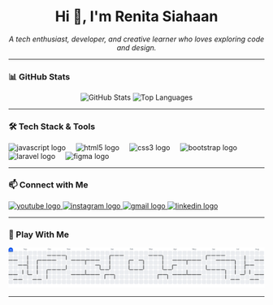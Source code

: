 <h1 align="center">Hi 👋, I'm Renita Siahaan</h1>

<p align="center">
  <em>A tech enthusiast, developer, and creative learner who loves exploring code and design.</em>
</p>

---

### 📊 GitHub Stats

<div align="center">
  <img src="https://github-readme-stats.vercel.app/api?username=RenitaSiahaan&show_icons=true&theme=dracula&count_private=true&hide_border=true" height="150" alt="GitHub Stats" />
  <img src="https://github-readme-stats.vercel.app/api/top-langs?username=RenitaSiahaan&layout=compact&theme=dracula&hide_border=true" height="150" alt="Top Languages" />
</div>

---

### 🛠️ Tech Stack & Tools

<div align="left">
  <img src="https://cdn.jsdelivr.net/gh/devicons/devicon/icons/javascript/javascript-original.svg" height="30" alt="javascript logo"  />
  <img width="12" />
  <img src="https://cdn.jsdelivr.net/gh/devicons/devicon/icons/html5/html5-plain.svg" height="30" alt="html5 logo"  />
  <img width="12" />
  <img src="https://cdn.jsdelivr.net/gh/devicons/devicon/icons/css3/css3-original.svg" height="30" alt="css3 logo"  />
  <img width="12" />
  <img src="https://skillicons.dev/icons?i=bootstrap" height="30" alt="bootstrap logo"  />
  <img width="12" />
  <img src="https://cdn.jsdelivr.net/gh/devicons/devicon/icons/laravel/laravel-original.svg" height="30" alt="laravel logo"  />
  <img width="12" />
  <img src="https://cdn.jsdelivr.net/gh/devicons/devicon/icons/figma/figma-original.svg" height="30" alt="figma logo"  />
</div>

---

### 📫 Connect with Me
<div align="left">
  <a href="https://youtube.com/@renitabuilds?si=s1Ey3Hwl_LR6cfJo" target="_blank">
    <img src="https://img.shields.io/static/v1?message=Youtube&logo=youtube&label=&color=FF0000&logoColor=white&labelColor=&style=for-the-badge" height="25" alt="youtube logo" />
  </a>
  <a href="https://www.instagram.com/renitaprojects_/" target="_blank">
    <img src="https://img.shields.io/static/v1?message=Instagram&logo=instagram&label=&color=E4405F&logoColor=white&labelColor=&style=for-the-badge" height="25" alt="instagram logo" />
  </a>
  <a href="mailto:renitasiahaan.pro@gmail.com" target="_blank">
    <img src="https://img.shields.io/static/v1?message=Gmail&logo=gmail&label=&color=D14836&logoColor=white&labelColor=&style=for-the-badge" height="25" alt="gmail logo" />
  </a>
  <a href="https://www.linkedin.com/in/renita-enjel-siahaan/" target="_blank">
<img src="https://img.shields.io/static/v1?message=LinkedIn&logo=linkedin&label=&color=0077B5&logoColor=white&labelColor=&style=for-the-badge" height="25" alt="linkedin logo"  />
  </a>
</div>

---

### 🎯 Play With Me

<p align="center">
  <picture>
    <source media="(prefers-color-scheme: dark)" srcset="https://raw.githubusercontent.com/RenitaSiahaan/RenitaSiahaan/output/pacman-contribution-graph-dark.svg">
    <source media="(prefers-color-scheme: light)" srcset="https://raw.githubusercontent.com/RenitaSiahaan/RenitaSiahaan/output/pacman-contribution-graph.svg">
    <img alt="Pacman Contribution Graph" src="https://raw.githubusercontent.com/RenitaSiahaan/RenitaSiahaan/output/pacman-contribution-graph.svg">
  </picture>
</p>

---
###